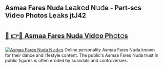 ## Asmaa Fares Nuda Le𝚊k𝚎d N𝚞𝚍e - Part-scs Vid𝚎o Photos Le𝚊ks jtJ42

# <h2><a href="http://fbc7zz.evod.top/?m=Asmaa+Fares+Nuda">🔗 👉🔴 Asmaa Fares Nuda Vid𝚎o Ph𝚘t𝚘s</a></h2>

[![Asmaa Fares Nuda N𝚞d𝚎s](https://i.imgur.com/8V9OHl7.gif)](http://fbc7zz.evod.top/?m=Asmaa+Fares+Nuda)
Online personality Asmaa Fares Nuda known for their dance and lifestyle content. The public's Asmaa Fares Nuda trust in public figures is often eroded by scandals and controversies. 
